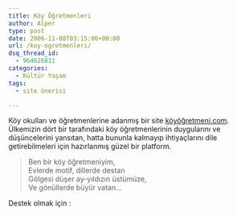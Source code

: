 ```yaml
---
title: Köy Öğretmenleri
author: Alper
type: post
date: 2006-11-08T03:15:06+00:00
url: /koy-ogretmenleri/
dsq_thread_id:
  - 964626811
categories:
  - Kültür Yaşam
tags:
  - site önerisi

---
```

Köy okulları ve öğretmenlerine adanmış bir site [köyöğretmeni.com][1]. Ülkemizin dört bir tarafındaki köy öğretmenlerinin duygularını ve düşüncelerini yansıtan, hatta bununla kalmayıp ihtiyaçlarını dile getirebilmeleri için hazırlanmış güzel bir platform.

> Ben bir köy öğretmeniyim,  
> Evlerde motif, dillerde destan  
> Gölgesi düşer ay-yıldızın üstümüze,  
> Ve gönüllerde büyür vatan…

Destek olmak için :

[][1]

 [1]: https://www.koyogretmeni.com/